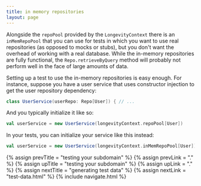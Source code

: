 ```yaml
---
title: in memory repositories
layout: page
---
```


Alongside the `repoPool` provided by the `LongevityContext` there is
an `inMemRepoPool` that you can use for tests in which you want to use
real repositories (as opposed to mocks or stubs), but you don't want
the overhead of working with a real database. While the in-memory
repositories are fully functional, the `Repo.retrieveByQuery` method
will probably not perform well in the face of large amounts of data.

Setting up a test to use the in-memory repositories is easy
enough. For instance, suppose you have a user service that uses
constructor injection to get the user repository dependency:

```scala
class UserService(userRepo: Repo[User]) { // ...
```

And you typically initialize it like so:

```scala
val userService = new UserService(longevityContext.repoPool[User])
```

In your tests, you can initialize your service like this instead:

```scala
val userService = new UserService(longevityContext.inMemRepoPool[User])
```

{% assign prevTitle = "testing your subdomain" %}
{% assign prevLink = "." %}
{% assign upTitle = "testing your subdomain" %}
{% assign upLink = "." %}
{% assign nextTitle = "generating test data" %}
{% assign nextLink = "test-data.html" %}
{% include navigate.html %}
